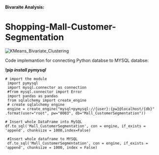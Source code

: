 **Bivaraite Analysis:**



# Shopping-Mall-Customer-Segmentation
![KMeans_Bivariate_Clustering](https://user-images.githubusercontent.com/64422300/149489486-f3080e02-7ff7-4a15-855d-93f979e36ed5.png)

Code implemantion for connecting Python databse to MYSQL databse:
  
   ***!pip install pymysql***
    
    # import the module
     import pymysql
     import mysql.connector as connection
     #from mysql.connector import Error
     import pandas as pandas
     from sqlalchemy import create_engine
     # create sqlalchemy engine
     engine = create_engine("mysql+pymysql://{user}:{pw}@localhost/{db}" .format(user="root", pw="0003", db="Mall_CustomerSegmentation"))
                      
    # Insert whole DataFrame into MySQL
    df.to_sql('Mall_CustomerSegmentation', con = engine, if_exists = 'append', chunksize = 1000,index=False)
  
     #Insert whole dataframe to MYSQL
     df.to_sql('Mall_CustomerSegmentation', con = engine, if_exists = 'append', chunksize = 1000, index = False)
